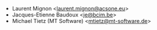 - Laurent Mignon \<laurent.mignon@acsone.eu\>
- Jacques-Etienne Baudoux \<je@bcim.be\>
- Michael Tietz (MT Software) \<mtietz@mt-software.de\>
